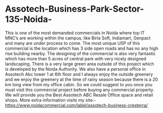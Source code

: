 # Assotech-Business-Park-Sector-135-Noida-
This is one of the most demanded commercials in Noida where top IT MNC’s are working within the campus, like Birla Soft, Indiamart, Genpact and many are under process to come. The most unique USP of this commercial is the location which has 3 side open roads and has no any high rise building nearby. The designing of the commercial is also very fantastic which has more than 5 acres of central park with very nicely designed landscaping. There is a very large green area outside of this project which is developed by the Noida Authority. We also have a personal office in Assotech Abc tower 1 at 6th floor and I always enjoy the outside greenery and we enjoy the greenery at the time of rainy season because there is a 20 km long view from my office cabin. So we could suggest to you once you must visit this commercial project before buying any commercial property. We will provide you the Best Assotech ABC Resale Office space and retail shops. More extra information visits my site:- https://www.noidacommercial.com/label/assotech-business-cresterra/  

